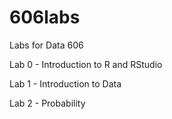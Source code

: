 # 606labs
Labs for Data 606

Lab 0 - Introduction to R and RStudio

Lab 1 - Introduction to Data

Lab 2 - Probability